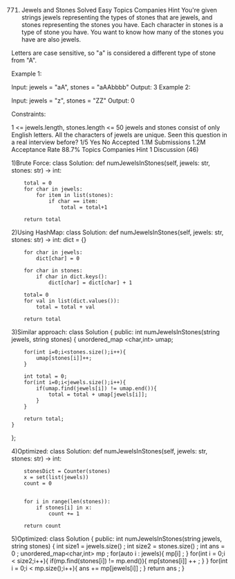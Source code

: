 771. Jewels and Stones
Solved
Easy
Topics
Companies
Hint
You're given strings jewels representing the types of stones that are jewels, and stones representing the stones you have. Each character in stones is a type of stone you have. You want to know how many of the stones you have are also jewels.

Letters are case sensitive, so "a" is considered a different type of stone from "A".

 

Example 1:

Input: jewels = "aA", stones = "aAAbbbb"
Output: 3
Example 2:

Input: jewels = "z", stones = "ZZ"
Output: 0
 

Constraints:

1 <= jewels.length, stones.length <= 50
jewels and stones consist of only English letters.
All the characters of jewels are unique.
Seen this question in a real interview before?
1/5
Yes
No
Accepted
1.1M
Submissions
1.2M
Acceptance Rate
88.7%
Topics
Companies
Hint 1
Discussion (46)

1)Brute Force:
class Solution:
    def numJewelsInStones(self, jewels: str, stones: str) -> int:
        
        total = 0
        for char in jewels:
            for item in list(stones):
                if char == item:
                    total = total+1

        return total

2)Using HashMap:
class Solution:
    def numJewelsInStones(self, jewels: str, stones: str) -> int:
        dict = {}

        for char in jewels:
            dict[char] = 0

        for char in stones:
            if char in dict.keys():
                dict[char] = dict[char] + 1

        total= 0
        for val in list(dict.values()):
            total = total + val

        return total

3)Similar approach:
class Solution {
public:
    int numJewelsInStones(string jewels, string stones) {
        unordered_map <char,int> umap;

        for(int i=0;i<stones.size();i++){
            umap[stones[i]]++;
        }

        int total = 0;
        for(int i=0;i<jewels.size();i++){
            if(umap.find(jewels[i]) != umap.end()){
                total = total + umap[jewels[i]];
            }
        }

        return total;
    }
};

4)Optimized:
class Solution:
    def numJewelsInStones(self, jewels: str, stones: str) -> int:

        stonesDict = Counter(stones)
        x = set(list(jewels))
        count = 0


        for i in range(len(stones)):
            if stones[i] in x:
                count += 1
        
        return count

5)Optimized:
class Solution {
public:
    int numJewelsInStones(string jewels, string stones) {
        int size1 = jewels.size() ;
        int size2 = stones.size() ;
        int ans = 0 ;
        unordered_map<char,int> mp ;
        for(auto i : jewels){
            mp[i] ;
        }
        for(int i = 0;i < size2;i++){
            if(mp.find(stones[i]) != mp.end()){
                mp[stones[i]] ++ ;
            }
        }
        for(int i = 0;i < mp.size();i++){
            ans += mp[jewels[i]] ;
        }
        return ans ;
    }